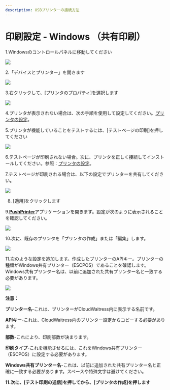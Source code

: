 ```yaml
---
description: USBプリンターの接続方法
---
```


# 印刷設定 - Windows （共有印刷）

1.Windowsのコントロールパネルに移動してください

![](../.gitbook/assets/untitled%20%283%29.png)

2.「デバイスとプリンター」を開きます  


![](../.gitbook/assets/untitled-1%20%283%29.png)

3.右クリックして、\[プリンタのプロパティ\]を選択します

![](../.gitbook/assets/untitled-2.png)

4.プリンタが表示されない場合は、次の手順を使用して設定してください。[プリンタの設定](https://www.notion.so/cloudwaitresswiki/Printing-Add-a-printer-18689e4654fe4978b20aeb82b581d81e)。

5.プリンタが機能していることをテストするには、\[テストページの印刷\]を押してください  


![](../.gitbook/assets/untitled-3%20%283%29.png)

6.テストページが印刷されない場合。次に、プリンタを正しく接続してインストールしてください。参照：[プリンタの設定](https://www.notion.so/cloudwaitresswiki/Printing-Add-a-printer-18689e4654fe4978b20aeb82b581d81e)。  


7.テストページが印刷される場合は、以下の設定でプリンターを共有してください。

![](../.gitbook/assets/untitled-4%20%281%29.png)

8. \[適用\]をクリックします

9.[**PushPrinter**](https://pushprinter.com/#windows)アプリケーションを開きます。設定が次のように表示されることを確認してください。

![](../.gitbook/assets/untitled-5.png)

10.次に、既存のプリンタを「プリンタの作成」または「編集」します。  


![](../.gitbook/assets/untitled-6%20%284%29.png)

11.次のような設定を追加します。作成したプリンターのAPIキー。プリンターの種類がWindows共有プリンター（ESCPOS）であることを確認します。Windows共有プリンター名は、以前に追加された共有プリンター名と一致する必要があります。

![](../.gitbook/assets/untitled-7%20%281%29.png)

**注意：**

**プリンター名**-これは、プリンターがCloudWaitress内に表示する名前です。

**APIキー**-これは、CloudWaitress内のプリンター設定からコピーする必要があります。

**部数**-これにより、印刷部数が決まります。

**印刷タイプ**-これを機能させるには、これをWindows共有プリンター（ESCPOS）に設定する必要があります。

**Windows共有プリンター名**-これは、以前に追加された共有プリンター名と正確に一致する必要があります。スペースや特殊文字は避けてください。

**11.次に、\[テスト印刷の送信\]を押してから、\[プリンタの作成\]を押します**  


